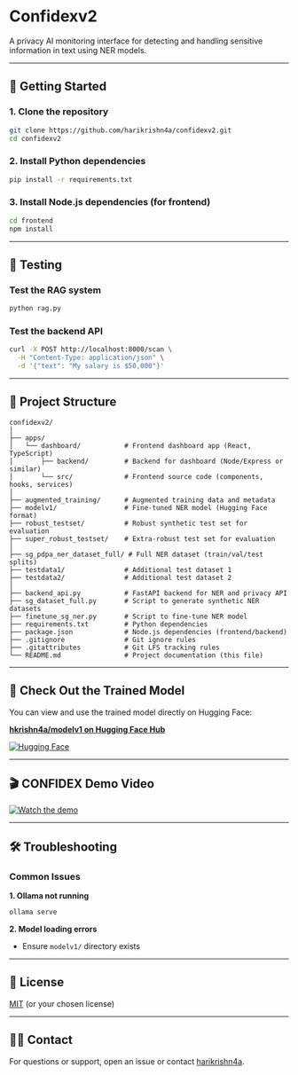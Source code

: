 # Confidexv2

A privacy AI monitoring interface for detecting and handling sensitive information in text using NER models.

---

## 🚀 Getting Started

### 1. Clone the repository
```bash
git clone https://github.com/harikrishn4a/confidexv2.git
cd confidexv2
```

### 2. Install Python dependencies
```bash
pip install -r requirements.txt
```

### 3. Install Node.js dependencies (for frontend)
```bash
cd frontend
npm install
```

---

## 🧪 Testing

### Test the RAG system
```bash
python rag.py
```

### Test the backend API
```bash
curl -X POST http://localhost:8000/scan \
  -H "Content-Type: application/json" \
  -d '{"text": "My salary is $50,000"}'
```

---

## 📁 Project Structure

```
confidexv2/
│
├── apps/
│   └── dashboard/           # Frontend dashboard app (React, TypeScript)
│       ├── backend/         # Backend for dashboard (Node/Express or similar)
│       └── src/             # Frontend source code (components, hooks, services)
│
├── augmented_training/      # Augmented training data and metadata
├── modelv1/                 # Fine-tuned NER model (Hugging Face format)
├── robust_testset/          # Robust synthetic test set for evaluation
├── super_robust_testset/    # Extra-robust test set for evaluation
│
├── sg_pdpa_ner_dataset_full/ # Full NER dataset (train/val/test splits)
├── testdata1/               # Additional test dataset 1
├── testdata2/               # Additional test dataset 2
│
├── backend_api.py           # FastAPI backend for NER and privacy API
├── sg_dataset_full.py       # Script to generate synthetic NER datasets
├── finetune_sg_ner.py       # Script to fine-tune NER model
├── requirements.txt         # Python dependencies
├── package.json             # Node.js dependencies (frontend/backend)
├── .gitignore               # Git ignore rules
├── .gitattributes           # Git LFS tracking rules
└── README.md                # Project documentation (this file)
```

---

## 🤗 Check Out the Trained Model

You can view and use the trained model directly on Hugging Face:

[**hkrishn4a/modelv1 on Hugging Face Hub**](https://huggingface.co/hkrishn4a/modelv1)

[![Hugging Face](https://img.shields.io/badge/HuggingFace-modelv1-yellow?logo=huggingface)](https://huggingface.co/hkrishn4a/modelv1)

---

## 🎬 CONFIDEX Demo Video

[![Watch the demo](https://img.youtube.com/vi/PCxaYwXkVMU/hqdefault.jpg)](https://youtu.be/PCxaYwXkVMU)

---

## 🛠️ Troubleshooting

### Common Issues

**1. Ollama not running**
```bash
ollama serve
```

**2. Model loading errors**
- Ensure `modelv1/` directory exists

---

## 📄 License

[MIT](LICENSE) (or your chosen license)

---

## 🙋‍♂️ Contact

For questions or support, open an issue or contact [harikrishn4a](https://github.com/harikrishn4a).

